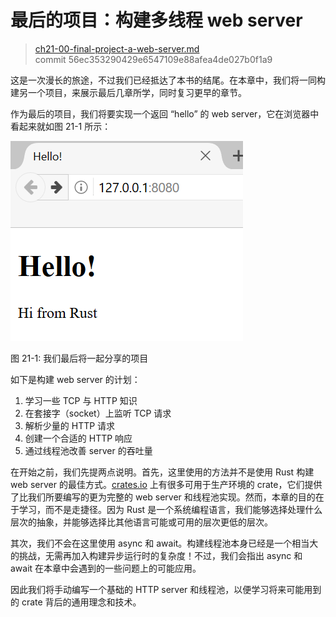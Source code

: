 # 最后的项目：构建多线程 web server

> [ch21-00-final-project-a-web-server.md](https://github.com/rust-lang/book/blob/main/src/ch21-00-final-project-a-web-server.md)
> <br>
> commit 56ec353290429e6547109e88afea4de027b0f1a9

这是一次漫长的旅途，不过我们已经抵达了本书的结尾。在本章中，我们将一同构建另一个项目，来展示最后几章所学，同时复习更早的章节。

作为最后的项目，我们将要实现一个返回 “hello” 的 web server，它在浏览器中看起来就如图 21-1 所示：

![hello from rust](img/trpl21-01.png)

<span class="caption">图 21-1: 我们最后将一起分享的项目</span>

如下是构建 web server 的计划：

1. 学习一些 TCP 与 HTTP 知识
2. 在套接字（socket）上监听 TCP 请求
3. 解析少量的 HTTP 请求
4. 创建一个合适的 HTTP 响应
5. 通过线程池改善 server 的吞吐量

在开始之前，我们先提两点说明。首先，这里使用的方法并不是使用 Rust 构建 web server 的最佳方式。[crates.io](https://crates.io/) 上有很多可用于生产环境的 crate，它们提供了比我们所要编写的更为完整的 web server 和线程池实现。然而，本章的目的在于学习，而不是走捷径。因为 Rust 是一个系统编程语言，我们能够选择处理什么层次的抽象，并能够选择比其他语言可能或可用的层次更低的层次。

其次，我们不会在这里使用 async 和 await。构建线程池本身已经是一个相当大的挑战，无需再加入构建异步运行时的复杂度！不过，我们会指出 async 和 await 在本章中会遇到的一些问题上的可能应用。

因此我们将手动编写一个基础的 HTTP server 和线程池，以便学习将来可能用到的 crate 背后的通用理念和技术。
